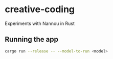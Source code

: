 # creative-coding
Experiments with Nannou in Rust

## Running the app
```sh
cargo run --release -- --model-to-run <model>
```
